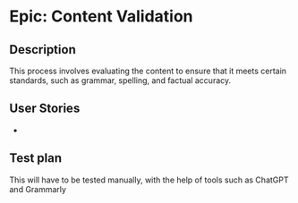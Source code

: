 # Epic: Content Validation
## Description
This process involves evaluating the content to ensure that it meets certain standards, such as grammar, spelling, and factual accuracy.
## User Stories
* 

## Test plan
This will have to be tested manually, with the help of tools such as ChatGPT and Grammarly